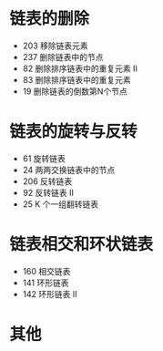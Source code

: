 # 链表的删除

- 203 移除链表元素
- 237 删除链表中的节点
- 82 删除排序链表中的重复元素 II
- 83 删除排序链表中的重复元素
- 19 删除链表的倒数第N个节点

# 链表的旋转与反转

- 61 旋转链表
- 24 两两交换链表中的节点
- 206 反转链表
- 92 反转链表 II
- 25 K 个一组翻转链表

# 链表相交和环状链表

- 160 相交链表
- 141 环形链表
- 142 环形链表 II

# 其他

